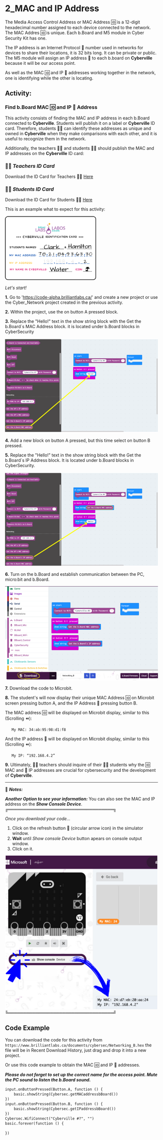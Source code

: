 # 2_MAC and IP Address

The Media Access Control Address or MAC Address 🆔 is a 12-digit hexadecimal number assigned to each device connected to the network. The MAC Addres 🆔 is unique. Each b.Board and M5 module in Cyber Security Kit has one.

The IP address is an Internet Protocol 📮 number used in networks for devices to share their locations, it is 32 bits long. It can be private or public.
The M5 module will assign an IP address 📮 to each b.board on __Cyberville__ because it will be our access point.

As well as the MAC 🆔 and IP 📮 addresses working together in the network, one is identifying while the other is locating.

## Activity: 
### Find b.Board MAC 🆔 and IP 📮 Address

This activity consists of finding the MAC and IP address in each b.Board connected to __Cyberville__. Students will publish it on a label or __Cyberville__ ID card. Therefore, students 🧑‍🎓 can identify these addresses as unique and owned in __Cyberville__ when they make comparisons with each other, and it is useful to recognize them in the network.

Additionally, the teachers 🧑‍🏫 and students 🧑‍🎓 should publish the MAC and IP addresses on the __Cyberville__ ID  card:

### 🧑‍🏫  __*Teachers ID Card*__
Download the ID Card for Teachers 🧑‍🏫 [Here](https://drive.google.com/file/d/14gh8mT6u4rgxHwiSSV6rtSel3Gz4WwM_/view?usp=drive_link)

### 🧑‍🎓 __*Students ID Card*__
Download the ID Card for Students 🧑‍🎓 [Here](https://drive.google.com/file/d/1uYi49zPMzKYuliF4TlS2NQBoPTkMTcoD/view?usp=drive_link)

This is an example what to expect for this activity:  

<img src="https://github.com/Brilliant-Labs/code.bl/blob/code_alpha/packaged/docs/static/mb/projects/bboard-tutorials-cyberville/Networking/2_MAC_IP/IDbig.png?raw=true" alt="ID" title="ID Example." width="300" />
  

*Let's start!*

__1.__ Go to 'https://code-alpha.brilliantlabs.ca/' and create a new project or use the Cyber_Network project created in the previous activity.

__2.__ Within the project, use the on button A pressed block.

__3.__ Replace the "Hello!" text in the show string block with the Get the b.Board´s MAC Address block. it is located under b.Board blocks in CyberSecurity 

![Step5](https://github.com/Brilliant-Labs/code.bl/blob/code_alpha/packaged/docs/static/mb/projects/bboard-tutorials-cyberville/Networking/2_MAC_IP/Step5.png?raw=true "Step 3")

__4.__ Add a new block on button A pressed, but this time select on button B pressed.

__5.__ Replace the "Hello!" text in the show string block with the Get the b.Board´s IP Address block. It is located under b.Board blocks in CyberSecurity.

![Step6](https://github.com/Brilliant-Labs/code.bl/blob/code_alpha/packaged/docs/static/mb/projects/bboard-tutorials-cyberville/Networking/2_MAC_IP/Step6.png?raw=true "Step 5")

__6.__ Turn on the b.Board and establish communication between the PC, micro:bit and b.Board.

![Step7](https://github.com/Brilliant-Labs/code.bl/blob/code_alpha/packaged/docs/static/mb/projects/bboard-tutorials-cyberville/Networking/2_MAC_IP/Step7.png?raw=true "Download to microbit")

__7.__ Download the code to Microbit.

__8.__ The student's will now display their unique MAC Address 🆔 on Microbit screen pressing button A, and the IP Address 📮 pressing button B.

The MAC address 🆔 will be displayed on Microbit display, similar to this (Scrolling ⏪):

       My MAC: 34:ab:95:98:d1:f8

And the IP address 📮 will be displayed on Microbit display, similar to this (Scrolling ⏪):

       My IP: “192.168.4.2”

__9.__ Ultimately, 🧑‍🏫 teachers should inquire of their 🧑‍🎓 students why the 🆔 MAC and 📮 IP addresses are crucial for cybersecurity and the development of __Cyberville__.

***

📌 __*Notes:*__

__*Another Option to see your information:*__
You can also see the MAC and IP address on the __*Show Console Device*__.
╔═══════════════════════════════════╗

*Once you download your code...*
1. Click on the refresh button 	🔄 (circular arrow icon) in the simulator window.
2. __Wait__ until *Show console Device* button apears on console output window.
3. Click on it.

![Console](https://github.com/Brilliant-Labs/code.bl/blob/code_alpha/packaged/docs/static/mb/projects/bboard-tutorials-cyberville/Networking/2_MAC_IP/Console.png?raw=true "Console Device")
╚═══════════════════════════════════╝

## Code Example

You can download the code for this activity from `https://www.brilliantlabs.ca/documents/cybersec/Networking_B.hex` the file will be in Recent Download History, just drag and drop it into a new project.  

Or use this code example to obtain the MAC 🆔 and IP 📮 addresses.

__*Please do not forget to set up the correct name for the access point. Mute the PC sound to listen the b.Board sound.*__

```blocks
input.onButtonPressed(Button.A, function () {
    basic.showString(Cybersec.getMACaddressbBoard())
})
input.onButtonPressed(Button.B, function () {
    basic.showString(Cybersec.getIPaddressbBoard())
})
Cybersec.WifiConnect("Cyberville #?", "")
basic.forever(function () {
	
})

```